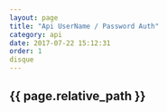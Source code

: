 ```yaml
---
layout: page
title: "Api UserName / Password Auth"
category: api
date: 2017-07-22 15:12:31
order: 1
disque
---
```



## {{ page.relative_path }}

